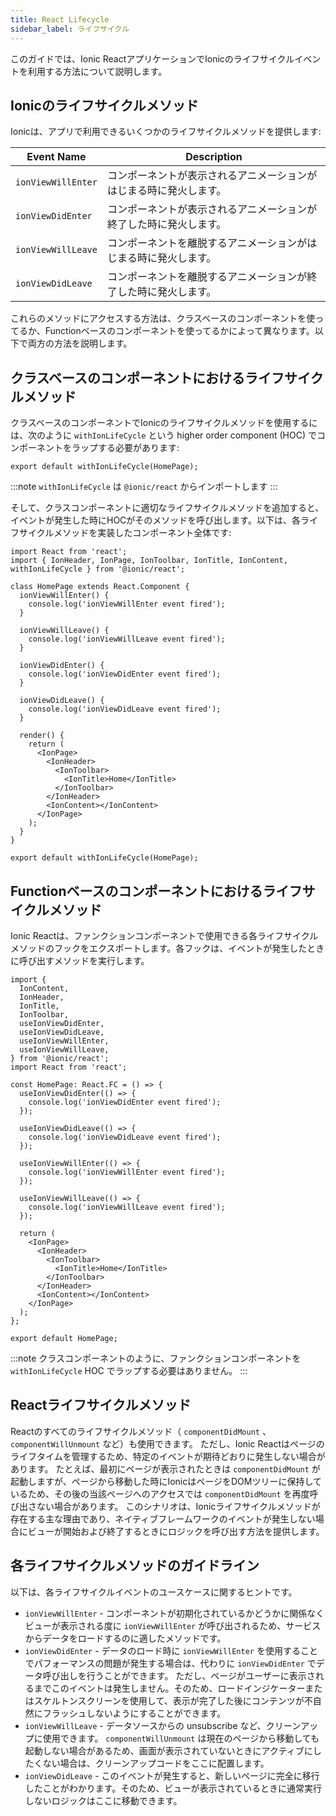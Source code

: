 ```yaml
---
title: React Lifecycle
sidebar_label: ライフサイクル
---
```


<head>
  <title>React Lifecycle: A Guide to Ionic React App Component Lifecycles</title>
  <meta
    name="description"
    content="The React Lifecycle guide discusses how to use the Ionic Lifecycle events in an Ionic React application. Read to learn more about React component lifecycles."
  />
</head>

このガイドでは、Ionic ReactアプリケーションでIonicのライフサイクルイベントを利用する方法について説明します。

## Ionicのライフサイクルメソッド

Ionicは、アプリで利用できるいくつかのライフサイクルメソッドを提供します:

| Event Name         | Description                                                          |
|--------------------|------------------------------------------------------------------|
| `ionViewWillEnter` | コンポーネントが表示されるアニメーションがはじまる時に発火します。 |
| `ionViewDidEnter`  | コンポーネントが表示されるアニメーションが終了した時に発火します。 |
| `ionViewWillLeave` | コンポーネントを離脱するアニメーションがはじまる時に発火します。  |
| `ionViewDidLeave`  | コンポーネントを離脱するアニメーションが終了した時に発火します。 |

これらのメソッドにアクセスする方法は、クラスベースのコンポーネントを使ってるか、Functionベースのコンポーネントを使ってるかによって異なります。以下で両方の方法を説明します。

## クラスベースのコンポーネントにおけるライフサイクルメソッド

クラスベースのコンポーネントでIonicのライフサイクルメソッドを使用するには、次のように `withIonLifeCycle` という higher order component (HOC) でコンポーネントをラップする必要があります:

```tsx
export default withIonLifeCycle(HomePage);
```

:::note
`withIonLifeCycle` は `@ionic/react` からインポートします
:::

そして、クラスコンポーネントに適切なライフサイクルメソッドを追加すると、イベントが発生した時にHOCがそのメソッドを呼び出します。以下は、各ライフサイクルメソッドを実装したコンポーネント全体です:

```tsx
import React from 'react';
import { IonHeader, IonPage, IonToolbar, IonTitle, IonContent, withIonLifeCycle } from '@ionic/react';

class HomePage extends React.Component {
  ionViewWillEnter() {
    console.log('ionViewWillEnter event fired');
  }

  ionViewWillLeave() {
    console.log('ionViewWillLeave event fired');
  }

  ionViewDidEnter() {
    console.log('ionViewDidEnter event fired');
  }

  ionViewDidLeave() {
    console.log('ionViewDidLeave event fired');
  }

  render() {
    return (
      <IonPage>
        <IonHeader>
          <IonToolbar>
            <IonTitle>Home</IonTitle>
          </IonToolbar>
        </IonHeader>
        <IonContent></IonContent>
      </IonPage>
    );
  }
}

export default withIonLifeCycle(HomePage);
```

## Functionベースのコンポーネントにおけるライフサイクルメソッド

Ionic Reactは、ファンクションコンポーネントで使用できる各ライフサイクルメソッドのフックをエクスポートします。各フックは、イベントが発生したときに呼び出すメソッドを実行します。

```tsx
import {
  IonContent,
  IonHeader,
  IonTitle,
  IonToolbar,
  useIonViewDidEnter,
  useIonViewDidLeave,
  useIonViewWillEnter,
  useIonViewWillLeave,
} from '@ionic/react';
import React from 'react';

const HomePage: React.FC = () => {
  useIonViewDidEnter(() => {
    console.log('ionViewDidEnter event fired');
  });

  useIonViewDidLeave(() => {
    console.log('ionViewDidLeave event fired');
  });

  useIonViewWillEnter(() => {
    console.log('ionViewWillEnter event fired');
  });

  useIonViewWillLeave(() => {
    console.log('ionViewWillLeave event fired');
  });

  return (
    <IonPage>
      <IonHeader>
        <IonToolbar>
          <IonTitle>Home</IonTitle>
        </IonToolbar>
      </IonHeader>
      <IonContent></IonContent>
    </IonPage>
  );
};

export default HomePage;
```

:::note
クラスコンポーネントのように、ファンクションコンポーネントを `withIonLifeCycle` HOC でラップする必要はありません。
:::

## Reactライフサイクルメソッド

Reactのすべてのライフサイクルメソッド（ `componentDidMount` 、`componentWillUnmount` など）も使用できます。 ただし、Ionic Reactはページのライフタイムを管理するため、特定のイベントが期待どおりに発生しない場合があります。 たとえば、最初にページが表示されたときは `componentDidMount` が起動しますが、ページから移動した時にIonicはページをDOMツリーに保持しているため、その後の当該ページへのアクセスでは `componentDidMount` を再度呼び出さない場合があります。 このシナリオは、Ionicライフサイクルメソッドが存在する主な理由であり、ネイティブフレームワークのイベントが発生しない場合にビューが開始および終了するときにロジックを呼び出す方法を提供します。

## 各ライフサイクルメソッドのガイドライン

以下は、各ライフサイクルイベントのユースケースに関するヒントです。

- `ionViewWillEnter` - コンポーネントが初期化されているかどうかに関係なくビューが表示される度に `ionViewWillEnter` が呼び出されるため、サービスからデータをロードするのに適したメソッドです。
- `ionViewDidEnter` - データのロード時に `ionViewWillEnter` を使用することでパフォーマンスの問題が発生する場合は、代わりに `ionViewDidEnter` でデータ呼び出しを行うことができます。 ただし、ページがユーザーに表示されるまでこのイベントは発生しません。そのため、ロードインジケーターまたはスケルトンスクリーンを使用して、表示が完了した後にコンテンツが不自然にフラッシュしないようにすることができます。
- `ionViewWillLeave` - データソースからの unsubscribe など、クリーンアップに使用できます。  `componentWillUnmount` は現在のページから移動しても起動しない場合があるため、画面が表示されていないときにアクティブにしたくない場合は、クリーンアップコードをここに配置します。
- `ionViewDidLeave` - このイベントが発生すると、新しいページに完全に移行したことがわかります。そのため、ビューが表示されているときに通常実行しないロジックはここに移動できます。
